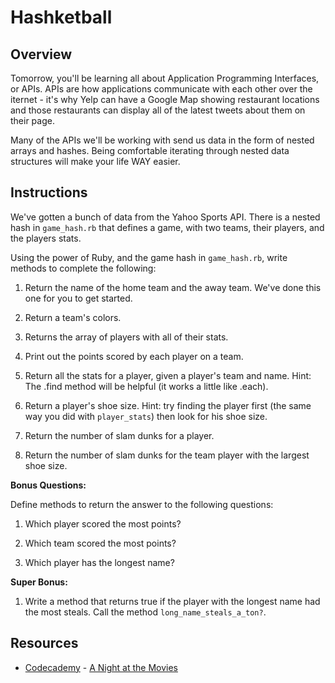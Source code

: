# Hashketball

## Overview

Tomorrow, you'll be learning all about Application Programming Interfaces, or APIs. APIs are how applications communicate with each other over the iternet - it's why Yelp can have a Google Map showing restaurant locations and those restaurants can display all of the latest tweets about them on their page. 

Many of the APIs we'll be working with send us data in the form of nested arrays and hashes. Being comfortable iterating through nested data structures will make your life WAY easier. 

## Instructions

We've gotten a bunch of data from the Yahoo Sports API. There is a nested hash in `game_hash.rb` that defines a game, with two teams, their players, and the players stats.

Using the power of Ruby, and the game hash in `game_hash.rb`, write methods to complete the following:

1. Return the name of the home team and the away team. We've done this one for you to get started.

2. Return a team's colors.

3. Returns the array of players with all of their stats.

4. Print out the points scored by each player on a team.

4. Return all the stats for a player, given a player's team and name. Hint: The .find method will be helpful (it works a little like .each).

5. Return a player's shoe size. Hint: try finding the player first (the same way you did with `player_stats`) then look for his shoe size.

6. Return the number of slam dunks for a player.

7. Return the number of slam dunks for the team player with the largest shoe size.


**Bonus Questions:**

Define methods to return the answer to the following questions:

1. Which player scored the most points?

2. Which team scored the most points?

3. Which player has the longest name?

**Super Bonus:**

1. Write a method that returns true if the player with the longest name had the most steals. Call the method `long_name_steals_a_ton?`.

## Resources
* [Codecademy](http://www.codecademy.com/dashboard) - [A Night at the Movies](http://external.codecademy.com/courses/ruby-beginner-en-0i8v1/0/1)
